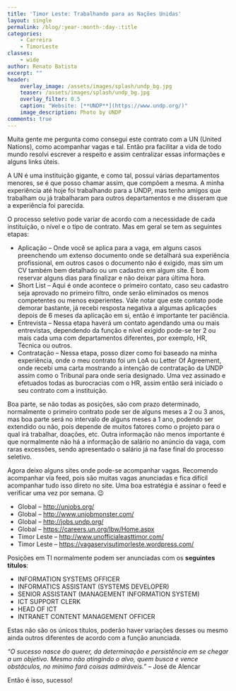 ```yaml
---
title: 'Timor Leste: Trabalhando para as Nações Unidas'
layout: single
permalink: /blog/:year-:month-:day-:title
categories: 
    - Carreira
    - TimorLeste
classes: 
    - wide
author: Renato Batista
excerpt: ""
header:
    overlay_image: /assets/images/splash/undp_bg.jpg
    teaser: /assets/images/splash/undp_bg.jpg
    overlay_filter: 0.5
    caption: "Website: [**UNDP**](https://www.undp.org/)"
    image_description: Photo by UNDP
comments: true
---
```


Muita gente me pergunta como consegui este contrato com a UN (United Nations), como acompanhar vagas e tal. Então pra facilitar a vida de todo mundo resolvi escrever a respeito e assim centralizar essas informações e alguns links úteis.

A UN é uma instituição gigante, e como tal, possui várias departamentos menores, se é que posso chamar assim, que compõem a mesma. A minha experiência até hoje foi trabalhando para a UNDP, mas tenho amigos que trabalham ou já trabalharam para outros departamentos e me disseram que a experiência foi parecida.

O processo seletivo pode variar de acordo com a necessidade de cada instituição, o nível e o tipo de contrato. Mas em geral se tem as seguintes etapas:

- Aplicação – Onde você se aplica para a vaga, em alguns casos preenchendo um extenso documento onde se detalhará sua experiência profissional, em outros casos o documento não é exigido, mas sim um CV também bem detalhado ou um cadastro em algum site. É bom reservar alguns dias para finalizar e não deixar para última hora.
- Short List – Aqui é onde acontece o primeiro contato, caso seu cadastro seja aprovado no primeiro filtro, onde serão eliminados os menos competentes ou menos experientes. Vale notar que este contato pode demorar bastante, já recebi resposta negativa a algumas aplicações depois de 6 meses da aplicação em si, então é importante ter paciência.
- Entrevista – Nessa etapa haverá um contato agendando uma ou mais entrevistas, dependendo da função e nível exigido pode-se ter 2 ou mais cada uma com departamentos diferentes, por exemplo, HR, Técnica ou outros.
- Contratação – Nessa etapa, posso dizer como foi baseado na minha experiência, onde o meu contrato foi um LoA ou Letter Of Agreement, onde recebi uma carta mostrando a intenção de contratação da UNDP assim como o Tribunal para onde seria designado. Uma vez assinado e efetuados todas as burocracias com o HR, assim então será iniciado o seu contrato com a instituição.

Boa parte, se não todas as posições, são com prazo determinado, normalmente o primeiro contrato pode ser de alguns meses a 2 ou 3 anos, mas boa parte será no intervalo de alguns meses a 1 ano, podendo ser extendido ou não, pois depende de muitos fatores como o projeto para o qual irá trabalhar, doações, etc. Outra informação não menos importante é que normalmente não há a informação de salário no anúncio da vaga, com raras excessões, sendo apresentado o salário já na fase final do processo seletivo.

Agora deixo alguns sites onde pode-se acompanhar vagas. Recomendo acompanhar via feed, pois são muitas vagas anunciadas e fica difícil acompanhar tudo isso direto no site. Uma boa estratégia é assinar o feed e verificar uma vez por semana. 😉

- Global – <http://unjobs.org/>
- Global – <http://www.unjobmonster.com/>
- Global – <http://jobs.undp.org/>
- Global – <https://careers.un.org/lbw/Home.aspx>
- Timor Leste – <http://www.unofficialeasttimor.com/>
- Timor Leste – <https://vagaservisutimorleste.wordpress.com/>

Posições em TI normalmente podem ser anunciadas com os **seguintes títulos**:

- INFORMATION SYSTEMS OFFICER
- INFORMATICS ASSISTANT (SYSTEMS DEVELOPER)
- SENIOR ASSISTANT (MANAGEMENT INFORMATION SYSTEM)
- ICT SUPPORT CLERK
- HEAD OF ICT
- INTRANET CONTENT MANAGEMENT OFFICER

Estas não são os únicos títulos, poderão haver variações desses ou mesmo ainda outros diferentes de acordo com a função anunciada.

*“O sucesso nasce do querer, da determinação e persistência em se chegar a um objetivo. Mesmo não atingindo o alvo, quem busca e vence obstáculos, no mínimo fará coisas admiráveis.”* – José de Alencar

Então é isso, sucesso!